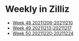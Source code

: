 # Weekly in Zilliz

- [Week 48 20211206-20211210](week-48-20211206-20211210.md)
- [Week 49 20211213-20211217](week-49-20211213-20211217.md)
- [Week 50 20211220-20211224](week-50-20211220-20211224.md)
